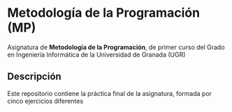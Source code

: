 # Metodología de la Programación (MP)

Asignatura de **Metodología de la Programación**, de primer curso del Grado en Ingeniería Informática de la Universidad de Granada (UGR)

## Descripción

Este repositorio contiene la práctica final de la asignatura, formada por cinco ejercicios diferentes
